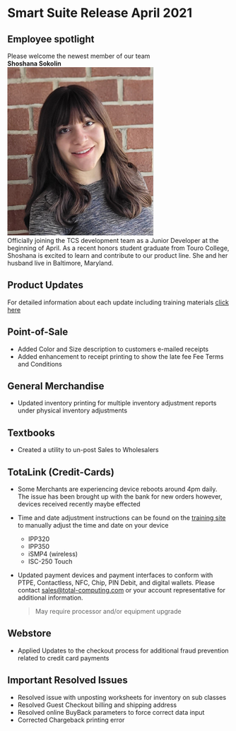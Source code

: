 # Smart Suite Release April 2021

<PageHeader />

## Employee spotlight

Please welcome the newest member of our team  
**Shoshana Sokolin**  
![Shoshana Sokolin](./shoshana_techupdate.png)  
Officially joining the TCS development team as a Junior Developer at the beginning of April.
As a recent honors student graduate from Touro College, Shoshana is excited to learn and contribute to our product line. She and her husband live in Baltimore, Maryland.

## Product Updates
For detailed information about each update including training materials [click here](https://training.total-computing.com/dwkb/tech-update/)

## Point-of-Sale

* Added Color and Size description to customers e-mailed receipts
* Added enhancement to receipt printing to show the late fee Fee Terms and Conditions

## General Merchandise

* Updated inventory printing for multiple inventory adjustment reports under physical inventory adjustments

## Textbooks

* Created a utility to un-post Sales to Wholesalers 

## TotaLink (Credit-Cards)

* Some Merchants are experiencing device reboots around 4pm daily. The issue has been brought up with the bank for new orders however, devices received recently maybe effected
* Time and date adjustment instructions can be found on the [training site](https://training.total-computing.com/dwkb/tech-update/) to manually adjust the time and date on your device
  * IPP320
  * IPP350
  * iSMP4 (wireless)
  * ISC-250 Touch  
* Updated payment devices and payment interfaces to conform with PTPE, Contactless, NFC, Chip, PIN Debit, and digital wallets. Please contact [sales@total-computing.com](mailto:sales@total-computing.com) or your account representative for additional information.
  
    > May require processor and/or equipment upgrade

## Webstore

* Applied Updates to the checkout process for additional fraud prevention related to credit card payments

## Important Resolved Issues

* Resolved issue with unposting worksheets for inventory on sub classes
* Resolved Guest Checkout billing and shipping address
* Resolved online BuyBack parameters to force correct data input
* Corrected Chargeback printing error 

<PageFooter />